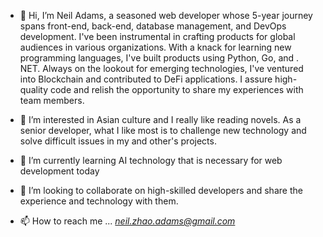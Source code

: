 - 👋 Hi, I’m Neil Adams, a seasoned web developer whose 5-year journey spans front-end, back-end, database management, and DevOps development. I've been instrumental in crafting products for global audiences in various organizations. With a knack for learning new programming languages, I've built products using Python, Go, and . NET. Always on the lookout for emerging technologies, I've ventured into Blockchain and contributed to DeFi applications. I assure high-quality code and relish the opportunity to share my experiences with team members.

- 👀 I’m interested in Asian culture and I really like reading novels. As a senior developer, what I like most is to challenge new technology and solve difficult issues in my and other's projects.
- 🌱 I’m currently learning AI technology that is necessary for web development today
- 💞️ I’m looking to collaborate on high-skilled developers and share the experience and technology with them.
- 📫 How to reach me ... *neil.zhao.adams@gmail.com*

<!---
Neil-Z-Adams/Neil-Z-Adams is a ✨ special ✨ repository because its `README.md` (this file) appears on your GitHub profile.
You can click the Preview link to take a look at your changes.
--->
